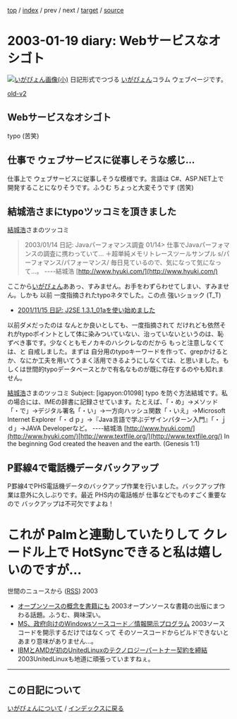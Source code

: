 [top](https://igapyon.github.io/diary/) 
 / [index](https://igapyon.github.io/diary/2003/index.html) 
 / prev 
 / next 
 / [target](https://igapyon.github.io/diary/2003/ig030119.html) 
 / [source](https://github.com/igapyon/diary/blob/gh-pages/2003/ig030119.html.src.md) 

2003-01-19 diary: Webサービスなオシゴト
=====================================================================================================
[![いがぴょん画像(小)](https://igapyon.github.io/diary/images/iga200306s.jpg "いがぴょん")](https://igapyon.github.io/diary/memo/memoigapyon.html) 日記形式でつづる [いがぴょん](https://igapyon.github.io/diary/memo/memoigapyon.html)コラム ウェブページです。

[old-v2](ig030119-orig.html)

## Webサービスなオシゴト

typo (苦笑)

## 仕事で ウェブサービスに従事しそうな感じ…

仕事上で ウェブサービスに従事しそうな模様です。言語は C#、ASP.NET上で開発することになりそうです。ふうむ ちょっと大変そうです
(苦笑)

## 結城浩さまにtypoツッコミを頂きました

[結城浩](http://www.hyuki.com/)さまのツッコミ

> 2003/01/14 日記: Javaパーフォマンス調査 01/14> 仕事でJavaパーフォマンスの調査に携わっていて… ＋超単純メモリトレースツールサンプル
s/パーフォマンス/パフォーマンス/
毎日見ているので、気になって気になって…。
----結城浩 [http://www.hyuki.com/](http://www.hyuki.com/)

ここから[いがぴょん](http://www.igapyon.jp/igapyon/diary/memo/memoigapyon.html)ああっ、すみません。お手をわずらわせてしまい、すみません。しかも 以前 一度指摘されたtypoネタでした。この点 強いショック (T_T)

* [2001/11/15 日記: J2SE 1.3.1_01aを使い始めました](ig011115.html)

以前ダメだったのは なんとか良いとしても、一度指摘されて だけれども依然それがtypoポイントとして体に染みついていない、治っていないというのは、恥ずべき事です。少なくともモノカキのハシクレなのだから もっと注意しなくては、と 自戒しました。まずは 自分用のtypoキーワードを作って、grepかけるとか、なにか工夫を用いてうまく活用できるようにしなくては、と思いました。もしくは世間的typoデータベースとかで有名なものが既に存在するのやも知れません。

[結城浩](http://www.hyuki.com/)さまのツッコミ
Subject:  [igapyon:01098] typo を防ぐ方法結城です。私の場合には、IMEの辞書に記録させています。たとえば、「・め」→メソッド「・で」→デジタル署名「・い」→一方向ハッシュ関数「・いえ」→Microsoft Internet Explorer「・ｄｐ」→『Java言語で学ぶデザインパターン入門』「・ｊｄ」→JAVA Developerなど。
----結城浩 [http://www.hyuki.com/](http://www.hyuki.com/)[http://www.textfile.org/](http://www.textfile.org/)
In the beginning God created the heaven and the earth. (Genesis 1:1)

## P罫線4で電話機データバックアップ

P罫線4でPHS電話機データのバックアップ作業を行いました。バックアップ作業は意外に久しぶりです。最近 PHS内の電話帳が 仕事などでものすごく重要なので バックアップは不可欠ですよね！
# これが Palmと連動していたりして クレードル上で HotSyncできると私は嬉しいのですが…
世間のニュースから ([RSS](ig030119-news.xml)) 2003
* [オープンソースの概念を書籍にも](http://www.zdnet.co.jp/news/0301/18/nebt_09.html)  2003オープンソースな書籍の出版にまつわる話題。ふうむ、興味深い。
* [MS、政府向けのWindowsソースコード／情報開示プログラム](http://www.zdnet.co.jp/news/0301/15/nebt_17.html)  2003ソースコードを開示するだけではなくって そのソースコードからビルドできないと あまり意味がありません…。
* [IBMとAMDが初のUnitedLinuxのテクノロジーパートナー契約を締結](http://linux.ascii24.com/linux/news/today/2003/01/15/641155-000.html)  2003UnitedLinuxも地道に頑張っていますねぇ。


----------------------------------------------------------------------------------------------------

## この日記について
[いがぴょんについて](https://igapyon.github.io/diary/memo/memoigapyon.html) / [インデックスに戻る](https://igapyon.github.io/diary/idxall.html)
